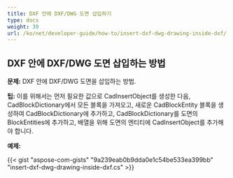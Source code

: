 ```yaml
---
title: DXF 안에 DXF/DWG 도면 삽입하기
type: docs
weight: 39
url: /ko/net/developer-guide/how-to/insert-dxf-dwg-drawing-inside-dxf/
---
```


## **DXF 안에 DXF/DWG 도면 삽입하는 방법**

**문제:** DXF 안에 DXF/DWG 도면을 삽입하는 방법.

**팁:** 이를 위해서는 먼저 필요한 값으로 CadInsertObject를 생성한 다음, CadBlockDictionary에서 모든 블록을 가져오고, 새로운 CadBlockEntity 블록을 생성하여 CadBlockDictionary에 추가하고, CadBlockDictionary를 도면의 BlockEntities에 추가하고, 배열을 위해 도면의 엔티티에 CadInsertObject를 추가해야 합니다.

**예제:**

{{< gist "aspose-com-gists" "9a239eab0b9dda0e1c54be533ea399bb" "insert-dxf-dwg-drawing-inside-dxf.cs" >}}
